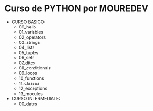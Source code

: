 # Curso de PYTHON por MOUREDEV

- CURSO BASICO:
  - 00_hello
  - 01_variables
  - 02_operators
  - 03_strings
  - 04_lists
  - 05_tuples
  - 06_sets
  - 07_ditcs
  - 08_conditionals
  - 09_loops
  - 10_functions
  - 11_classes
  - 12_exceptions
  - 13_modules
- CURSO INTERMEDIATE:
  - 00_dates